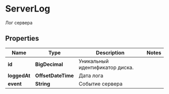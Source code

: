 

# ServerLog

Лог сервера

## Properties

| Name | Type | Description | Notes |
|------------ | ------------- | ------------- | -------------|
|**id** | **BigDecimal** | Уникальный идентификатор диска. |  |
|**loggedAt** | **OffsetDateTime** | Дата лога |  |
|**event** | **String** | Событие сервера |  |



